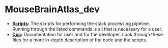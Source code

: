 # MouseBrainAtlas_dev

* __[Scripts](./demo/README.md):__   The scripts for performing the stack processing pipeline. Running through the listed commands is all that is necessary for a user.
* __[Doc](./doc/README.MD):__        Documentation for user and for the developer. Look through these files for a more in-depth description of the code and the scripts.
